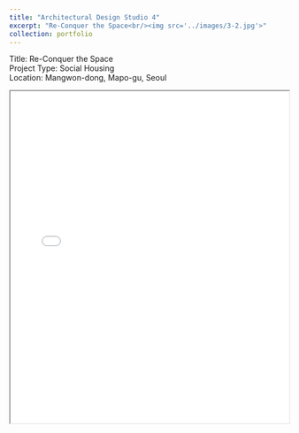 ```yaml
---
title: "Architectural Design Studio 4"
excerpt: "Re-Conquer the Space<br/><img src='../images/3-2.jpg'>"
collection: portfolio
---
```



Title: Re-Conquer the Space  
Project Type: Social Housing  
Location: Mangwon-dong, Mapo-gu, Seoul

<iframe src="/academicwebsite.github.io//files/연세대3학년유시영.pdf" width="100%", height="600px"></iframe>
